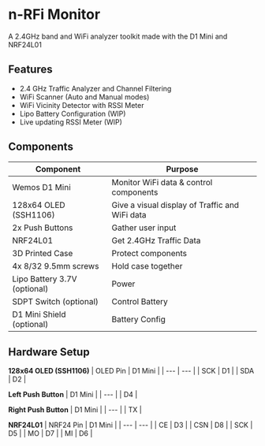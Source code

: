 # n-RFi Monitor
A 2.4GHz band and WiFi analyzer toolkit made with the D1 Mini and NRF24L01

## Features
- 2.4 GHz Traffic Analyzer and Channel Filtering
- WiFi Scanner (Auto and Manual modes)
- WiFi Vicinity Detector with RSSI Meter
- Lipo Battery Configuration (WIP)
- Live updating RSSI Meter (WIP)

## Components
| Component | Purpose |
| --- | --- |
| Wemos D1 Mini | Monitor WiFi data & control components
| 128x64 OLED (SSH1106) | Give a visual display of Traffic and WiFi data |
| 2x Push Buttons | Gather user input |
| NRF24L01 | Get 2.4GHz Traffic Data |
| 3D Printed Case  | Protect components |
| 4x 8/32 9.5mm screws  | Hold case together |
| Lipo Battery 3.7V (optional) | Power |
| SDPT Switch (optional) | Control Battery |
| D1 Mini Shield (optional) | Battery Config |

## Hardware Setup
**128x64 OLED (SSH1106)** 
| OLED Pin | D1 Mini |
| --- | --- |
| SCK | D1 |
| SDA | D2 |

**Left Push Button** 
| D1 Mini |
| --- |
| D4 |

**Right Push Button** 
| D1 Mini |
| --- |
| TX |

**NRF24L01** 
| NRF24 Pin | D1 Mini |
| --- | --- |
| CE | D3 |
| CSN | D8 |
| SCK | D5 |
| MO | D7 |
| MI | D6 |
